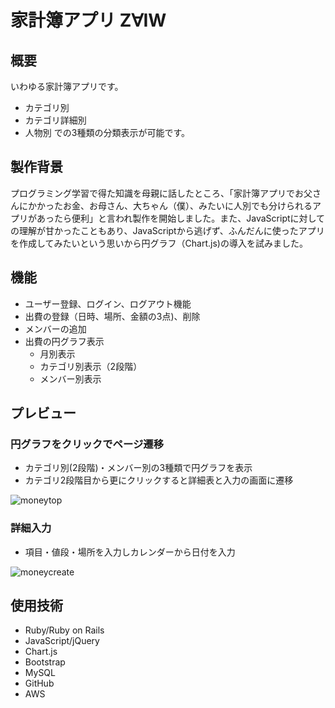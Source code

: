 # 家計簿アプリ Z∀IW

## 概要
いわゆる家計簿アプリです。
* カテゴリ別
* カテゴリ詳細別
* 人物別
での3種類の分類表示が可能です。

## 製作背景
プログラミング学習で得た知識を母親に話したところ、「家計簿アプリでお父さんにかかったお金、お母さん、大ちゃん（僕）、みたいに人別でも分けられるアプリがあったら便利」と言われ製作を開始しました。また、JavaScriptに対しての理解が甘かったこともあり、JavaScriptから逃げず、ふんだんに使ったアプリを作成してみたいという思いから円グラフ（Chart.js)の導入を試みました。

## 機能
* ユーザー登録、ログイン、ログアウト機能
* 出費の登録（日時、場所、金額の3点)、削除
* メンバーの追加
* 出費の円グラフ表示
  * 月別表示
  * カテゴリ別表示（2段階）
  * メンバー別表示

## プレビュー
### 円グラフをクリックでページ遷移
* カテゴリ別(2段階)・メンバー別の3種類で円グラフを表示
* カテゴリ2段階目から更にクリックすると詳細表と入力の画面に遷移

![moneytop](https://user-images.githubusercontent.com/54735495/68936779-90b2ea00-07de-11ea-86c5-2326759d0115.gif)

### 詳細入力
* 項目・値段・場所を入力しカレンダーから日付を入力

![moneycreate](https://user-images.githubusercontent.com/54735495/68937087-2189c580-07df-11ea-90e5-1828e406c438.gif)

## 使用技術
* Ruby/Ruby on Rails
* JavaScript/jQuery
* Chart.js
* Bootstrap
* MySQL
* GitHub
* AWS
